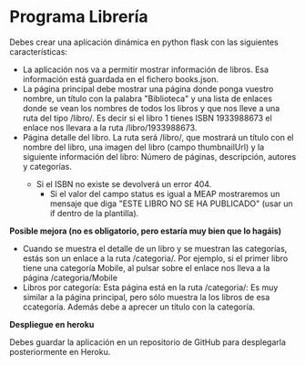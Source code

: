 # Programa Librería
Debes crear una aplicación dinámica en python flask con las siguientes características:

- La aplicación nos va a permitir mostrar información de libros. Esa información está guardada en el fichero books.json.
- La página principal debe mostrar una página donde ponga vuestro nombre, un título con la palabra "Biblioteca" y una lista de enlaces donde se vean los nombres de todos los libros y que nos lleve a una ruta del tipo /libro/<isbn>. Es decir si el libro 1 tienes ISBN 1933988673 el enlace nos llevara a la ruta /libro/1933988673.
- Página detalle del libro. La ruta será /libro/<isbn>, que mostrará un título con el nombre del libro, una imagen del libro (campo thumbnailUrl) y la siguiente información del libro: Número de páginas, descripción, autores y categorías.
	- Si el ISBN no existe se devolverá un error 404.
        - Si el valor del campo status es igual a MEAP mostraremos un mensaje que diga "ESTE LIBRO NO SE HA PUBLICADO" (usar un if dentro de la plantilla).

**Posible mejora (no es obligatorio, pero estaría muy bien que lo hagáis)**

- Cuando se muestra el detalle de un libro y se muestran las categorías, estás son un enlace a la ruta /categoria/<categoria>. Por ejemplo, si el primer libro tiene una categoría  Mobile, al pulsar sobre el enlace nos lleva a la página /categoria/Mobile
- Libros por categoría: Esta página está en la ruta /categoria/<categoria>: Es muy similar a la página principal, pero sólo muestra la los libros de esa ccategoría. Además debe a aprecer un título con la categoría.

**Despliegue en heroku**

Debes guardar la aplicación en un repositorio de GitHub para desplegarla posteriormente en Heroku.
